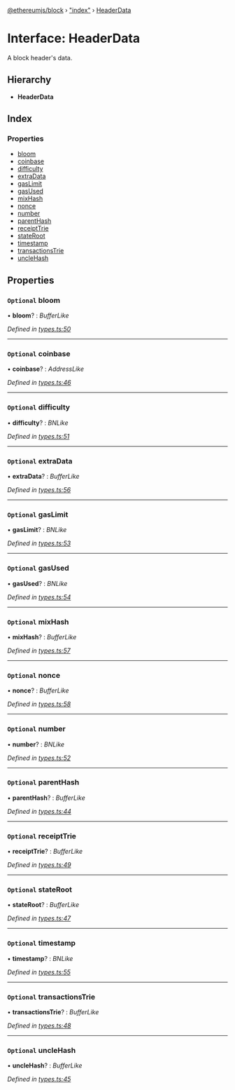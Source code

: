 [@ethereumjs/block](../README.md) › ["index"](../modules/_index_.md) › [HeaderData](_index_.headerdata.md)

# Interface: HeaderData

A block header's data.

## Hierarchy

* **HeaderData**

## Index

### Properties

* [bloom](_index_.headerdata.md#optional-bloom)
* [coinbase](_index_.headerdata.md#optional-coinbase)
* [difficulty](_index_.headerdata.md#optional-difficulty)
* [extraData](_index_.headerdata.md#optional-extradata)
* [gasLimit](_index_.headerdata.md#optional-gaslimit)
* [gasUsed](_index_.headerdata.md#optional-gasused)
* [mixHash](_index_.headerdata.md#optional-mixhash)
* [nonce](_index_.headerdata.md#optional-nonce)
* [number](_index_.headerdata.md#optional-number)
* [parentHash](_index_.headerdata.md#optional-parenthash)
* [receiptTrie](_index_.headerdata.md#optional-receipttrie)
* [stateRoot](_index_.headerdata.md#optional-stateroot)
* [timestamp](_index_.headerdata.md#optional-timestamp)
* [transactionsTrie](_index_.headerdata.md#optional-transactionstrie)
* [uncleHash](_index_.headerdata.md#optional-unclehash)

## Properties

### `Optional` bloom

• **bloom**? : *BufferLike*

*Defined in [types.ts:50](https://github.com/ethereumjs/ethereumjs-vm/blob/master/packages/block/src/types.ts#L50)*

___

### `Optional` coinbase

• **coinbase**? : *AddressLike*

*Defined in [types.ts:46](https://github.com/ethereumjs/ethereumjs-vm/blob/master/packages/block/src/types.ts#L46)*

___

### `Optional` difficulty

• **difficulty**? : *BNLike*

*Defined in [types.ts:51](https://github.com/ethereumjs/ethereumjs-vm/blob/master/packages/block/src/types.ts#L51)*

___

### `Optional` extraData

• **extraData**? : *BufferLike*

*Defined in [types.ts:56](https://github.com/ethereumjs/ethereumjs-vm/blob/master/packages/block/src/types.ts#L56)*

___

### `Optional` gasLimit

• **gasLimit**? : *BNLike*

*Defined in [types.ts:53](https://github.com/ethereumjs/ethereumjs-vm/blob/master/packages/block/src/types.ts#L53)*

___

### `Optional` gasUsed

• **gasUsed**? : *BNLike*

*Defined in [types.ts:54](https://github.com/ethereumjs/ethereumjs-vm/blob/master/packages/block/src/types.ts#L54)*

___

### `Optional` mixHash

• **mixHash**? : *BufferLike*

*Defined in [types.ts:57](https://github.com/ethereumjs/ethereumjs-vm/blob/master/packages/block/src/types.ts#L57)*

___

### `Optional` nonce

• **nonce**? : *BufferLike*

*Defined in [types.ts:58](https://github.com/ethereumjs/ethereumjs-vm/blob/master/packages/block/src/types.ts#L58)*

___

### `Optional` number

• **number**? : *BNLike*

*Defined in [types.ts:52](https://github.com/ethereumjs/ethereumjs-vm/blob/master/packages/block/src/types.ts#L52)*

___

### `Optional` parentHash

• **parentHash**? : *BufferLike*

*Defined in [types.ts:44](https://github.com/ethereumjs/ethereumjs-vm/blob/master/packages/block/src/types.ts#L44)*

___

### `Optional` receiptTrie

• **receiptTrie**? : *BufferLike*

*Defined in [types.ts:49](https://github.com/ethereumjs/ethereumjs-vm/blob/master/packages/block/src/types.ts#L49)*

___

### `Optional` stateRoot

• **stateRoot**? : *BufferLike*

*Defined in [types.ts:47](https://github.com/ethereumjs/ethereumjs-vm/blob/master/packages/block/src/types.ts#L47)*

___

### `Optional` timestamp

• **timestamp**? : *BNLike*

*Defined in [types.ts:55](https://github.com/ethereumjs/ethereumjs-vm/blob/master/packages/block/src/types.ts#L55)*

___

### `Optional` transactionsTrie

• **transactionsTrie**? : *BufferLike*

*Defined in [types.ts:48](https://github.com/ethereumjs/ethereumjs-vm/blob/master/packages/block/src/types.ts#L48)*

___

### `Optional` uncleHash

• **uncleHash**? : *BufferLike*

*Defined in [types.ts:45](https://github.com/ethereumjs/ethereumjs-vm/blob/master/packages/block/src/types.ts#L45)*

